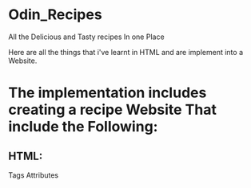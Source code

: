 # Odin_Recipes
All the Delicious and Tasty recipes In one Place

Here are all the things that i've learnt in HTML and are  implement into a Website.

# The implementation includes creating a recipe Website That include the Following:
## HTML:
Tags
Attributes